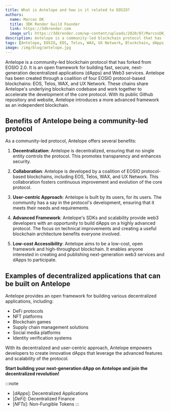 ```yaml
---
title: What is Antelope and how is it related to EOSIO?
authors:
  name: Marcos DK
  title: 3DK Render Guild Founder
  link: https://3dkrender.com
  image_url: https://3dkrender.com/wp-content/uploads/2020/07/MarcosDK_.jpg
description: Antelope is a community-led blockchain protocol that has forked from EOSIO 2.0. It is an open framework for building fast, secure, next-generation decentralized applications (dApps) and Web3 services. Antelope has been created through a coalition of four EOSIO protocol-based blockchains (EOS, Telos, WAX, and UX Network). These chains share Antelope's underlying blockchain codebase and work together to accelerate the development of the core protocol. With its public Github repository and website, Antelope introduces a more advanced framework as an independent blockchain.
tags: [Antelope, EOSIO, EOS, Telos, WAX, UX Network, Blockchain, dApps, DeFi, NFTs]
image: /img/blog/antelope.jpg
---
```



<head>
  <meta property="keywords" content="Antelope, EOSIO, EOS, Telos, WAX, UX Network, Blockchain, dApps, DeFi, NFTs" />
  <meta property="description" content="Antelope is a community-led blockchain protocol that has forked from EOSIO 2.0. It is an open framework for building fast, secure, next-generation decentralized applications (dApps) and Web3 services. Antelope has been created through a coalition of four EOSIO protocol-based blockchains" />
</head>

Antelope is a community-led blockchain protocol that has forked from EOSIO 2.0. It is an open framework for building fast, secure, next-generation decentralized applications (dApps) and Web3 services. Antelope has been created through a coalition of four EOSIO protocol-based blockchains: EOS, Telos, WAX, and UX Network. These chains share Antelope's underlying blockchain codebase and work together to accelerate the development of the core protocol. With its public Github repository and website, Antelope introduces a more advanced framework as an independent blockchain.

<!-- truncate -->

## Benefits of Antelope being a community-led protocol

As a community-led protocol, Antelope offers several benefits:

1. **Decentralization**: Antelope is decentralized, ensuring that no single entity controls the protocol. This promotes transparency and enhances security.

2. **Collaboration**: Antelope is developed by a coalition of EOSIO protocol-based blockchains, including EOS, Telos, WAX, and UX Network. This collaboration fosters continuous improvement and evolution of the core protocol.

3. **User-centric Approach**: Antelope is built by its users, for its users. The community has a say in the protocol's development, ensuring that it meets their needs and requirements.

4. **Advanced Framework**: Antelope's SDKs and scalability provide web3 developers with an opportunity to build dApps on a highly advanced protocol. The focus on technical improvements and creating a useful blockchain architecture benefits everyone involved.

5. **Low-cost Accessibility**: Antelope aims to be a low-cost, open framework and high-throughput blockchain. It enables anyone interested in creating and publishing next-generation web3 services and dApps to participate.

## Examples of decentralized applications that can be built on Antelope

Antelope provides an open framework for building various decentralized applications, including:

- DeFi protocols
- NFT platforms
- Blockchain games
- Supply chain management solutions
- Social media platforms
- Identity verification systems

With its decentralized and user-centric approach, Antelope empowers developers to create innovative dApps that leverage the advanced features and scalability of the protocol.

**Start building your next-generation dApp on Antelope and join the decentralized revolution!**

:::note
* [_dApps_]: Decentralized Applications
* [_DeFi_]: Decentralized Finance
* [_NFTs_]: Non-Fungible Tokens
:::